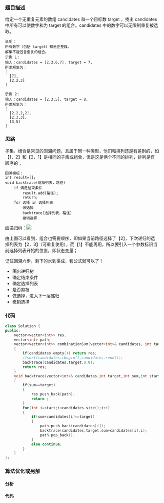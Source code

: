 ### 题目描述

给定一个无重复元素的数组 candidates 和一个目标数 target ，找出 candidates 中所有可以使数字和为 target 的组合。candidates 中的数字可以无限制重复被选取。

```
说明：
所有数字（包括 target）都是正整数。
解集不能包含重复的组合。 
示例 1：
输入：candidates = [2,3,6,7], target = 7,
所求解集为：
[
  [7],
  [2,2,3]
]

示例 2：
输入：candidates = [2,3,5], target = 8,
所求解集为：
[
  [2,2,2,2],
  [2,3,3],
  [3,5]
]
```

### 思路

子集，组合是常见的回溯问题，且属于同一种类型，他们和排列还是有差别的，如【1，2】和【2，1】是相同的子集或组合，但是这是俩个不同的排列，排列是有顺序的；

```
回溯模板：
int result=[];
void backtrace(选择列表，路径)
	if 满足结束条件 
		result.add(路径);
		return;
	for 选择 in 选择列表
		做选择
		backtrace(选择列表，路径)
		撤销选择
```

画递归树：![](D:\github\Leetcode\回溯算法or深度优先搜索\39.组合总和.png)

由上图可以看到，组合也需要顺序，即如果当前路径选择了【2】，下次递归的选择列表为【2，3】（可重复使用），而【1】不能再用，所以要引入一个参数标识当前选择列表开始的位置，即状态变量；

记住回溯六步，剩下的水到渠成，套公式就可以了！

- 画出递归树
- 确定结束条件
- 确定选择列表
- 是否剪枝
- 做选择，进入下一层递归
- 撤销选择

### 代码

```c++
class Solution {
public:
    vector<vector<int>> res;
    vector<int> path;
    vector<vector<int>> combinationSum(vector<int>& candidates, int target) 
    {
        if(candidates.empty()) return res;
        //sort(candidates.rbegin(),candidates.rend());
        backtrace(candidates,target,0,0);
        return res;
    }
    void backtrace(vector<int>& candidates,int target,int sum,int start)
    {
        if(sum==target)
        {
            res.push_back(path);
            return ;
        }
        for(int i=start;i<candidates.size();i++)
        {
            if(sum+candidates[i]<=target)
            {
                path.push_back(candidates[i]);
                backtrace(candidates,target,sum+candidates[i],i);
                path.pop_back();
            }
            else continue;
        }
    }
};
```

### 算法优化或另解

#### 分析

#### 代码

```c++

```

